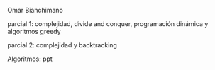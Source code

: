 Omar Bianchimano

  

parcial 1: complejidad, divide and conquer, programación dinámica y algoritmos greedy

parcial 2: complejidad y backtracking

  

Algoritmos: ppt